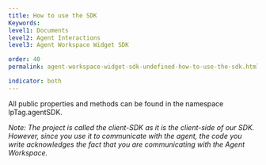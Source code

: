 ```yaml
---
title: How to use the SDK
Keywords:
level1: Documents
level2: Agent Interactions
level3: Agent Workspace Widget SDK

order: 40
permalink: agent-workspace-widget-sdk-undefined-how-to-use-the-sdk.html

indicator: both
---
```


All public properties and methods can be found in the namespace lpTag.agentSDK.

*Note: The project is called the client-SDK as it is the client-side of our SDK. However, since you use it to communicate with the agent, the code you write acknowledges the fact that you are communicating with the Agent Workspace.*
